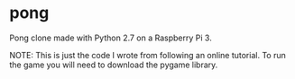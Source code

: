 # pong
Pong clone made with Python 2.7 on a Raspberry Pi 3.

NOTE: This is just the code I wrote from following an online tutorial. To run the game you will need to download the pygame library.
